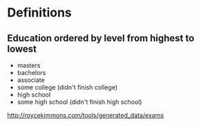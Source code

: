 # Definitions

## Education ordered by level from highest to lowest

- masters
- bachelors
- associate
- some college (didn't finish college)
- high school
- some high school (didn't finish high school)

<http://roycekimmons.com/tools/generated_data/exams>
